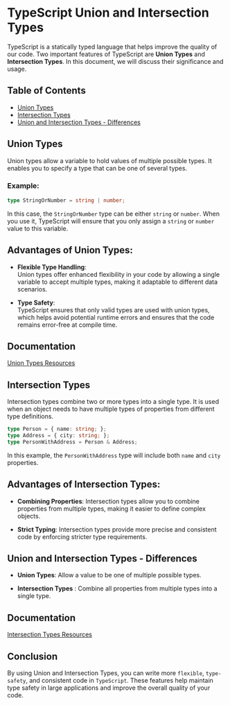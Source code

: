 


# TypeScript Union and Intersection Types

TypeScript is a statically typed language that helps improve the quality of our code. Two important features of TypeScript are **Union Types** and **Intersection Types**. In this document, we will discuss their significance and usage.

## Table of Contents
- [Union Types](#union-types)
- [Intersection Types](#intersection-types)
- [Union and Intersection Types - Differences](#union-and-intersection-types-differences)

## Union Types

Union types allow a variable to hold values of multiple possible types. It enables you to specify a type that can be one of several types.

### Example:

```typescript
type StringOrNumber = string | number;

```


In this case, the `StringOrNumber` type can be either `string` or `number`. When you use it, TypeScript will ensure that you only assign a `string` or `number` value to this variable.



## Advantages of Union Types:

- **Flexible Type Handling**:  
Union types offer enhanced flexibility in your code by allowing a single variable to accept multiple types, making it adaptable to different data scenarios.

- **Type Safety**:  
TypeScript ensures that only valid types are used with union types, which helps avoid potential runtime errors and ensures that the code remains error-free at compile time.



## Documentation

[Union Types Resources ](https://www.typescriptlang.org/docs/handbook/2/everyday-types.html#union-types)



## Intersection Types
Intersection types combine two or more types into a single type. It is used when an object needs to have multiple types of properties from different type definitions.

```typescript
type Person = { name: string; };
type Address = { city: string; };
type PersonWithAddress = Person & Address; 

```


In this example, the `PersonWithAddress` type will include both `name` and `city` properties.


## Advantages of Intersection Types:


- **Combining Properties**: 
Intersection types allow you to combine properties from multiple types, making it easier to define complex objects.

- **Strict Typing**: 
Intersection types provide more precise and consistent code by enforcing stricter type requirements.



## Union and Intersection Types - Differences
- **Union Types**: 
Allow a value to be one of multiple possible types.

- **Intersection Types** : 
Combine all properties from multiple types into a single type.




## Documentation

[Intersection Types Resources ](https://www.typescriptlang.org/docs/handbook/2/objects.html#intersection-types)




 ## Conclusion

By using Union and Intersection Types, you can write more `flexible`, `type-safety`, and consistent code in `TypeScript`. These features help maintain type safety in large applications and improve the overall quality of your code.